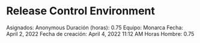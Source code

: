 # Release Control Environment

Asignados: Anonymous
Duración (horas): 0.75
Equipo: Monarca
Fecha: April 2, 2022
Fecha de creación: April 4, 2022 11:12 AM
Horas Hombre: 0.75